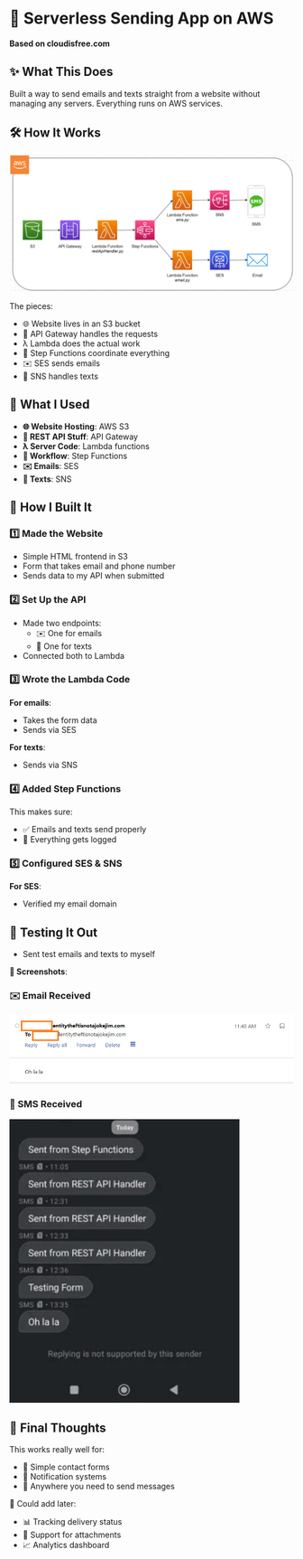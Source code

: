 # 📡 Serverless Sending App on AWS  
**Based on cloudisfree.com**  

## ✨ What This Does  
Built a way to send emails and texts straight from a website without managing any servers. Everything runs on AWS services.  

## 🛠️ How It Works  
![Diagram showing the flow](./screenshots/Serverless-Sending-Application.png)  

The pieces:  
- 🌐 Website lives in an S3 bucket  
- 🔌 API Gateway handles the requests  
- λ Lambda does the actual work  
- 🔄 Step Functions coordinate everything  
- ✉️ SES sends emails  
- 📱 SNS handles texts  

## 🧰 What I Used  
- **🌐 Website Hosting**: AWS S3  
- **🔌 REST API Stuff**: API Gateway  
- **λ Server Code**: Lambda functions  
- **🔄 Workflow**: Step Functions  
- **✉️ Emails**: SES  
- **📱 Texts**: SNS  

## 🚀 How I Built It  

### 1️⃣ Made the Website  
- Simple HTML frontend in S3  
- Form that takes email and phone number  
- Sends data to my API when submitted  

### 2️⃣ Set Up the API  
- Made two endpoints:  
  - ✉️ One for emails  
  - 📱 One for texts  
- Connected both to Lambda  

### 3️⃣ Wrote the Lambda Code  
**For emails**:  
- Takes the form data  
- Sends via SES  

**For texts**:  
- Sends via SNS  

### 4️⃣ Added Step Functions  
This makes sure:  
- ✅ Emails and texts send properly  
- 📝 Everything gets logged  

### 5️⃣ Configured SES & SNS  
**For SES**:  
- Verified my email domain  

## 🧪 Testing It Out  
- Sent test emails and texts to myself  

**📸 Screenshots**:  
### ✉️ Email Received  
![Email working](./screenshots/email-proof.png)  

### 📱 SMS Received  
![Text working](./screenshots/sms-proof.png)  

## 💭 Final Thoughts  
This works really well for:  
- 📝 Simple contact forms  
- 🔔 Notification systems  
- 📨 Anywhere you need to send messages  

🔮 Could add later:  
- 📊 Tracking delivery status  
- 📎 Support for attachments  
- 📈 Analytics dashboard  
